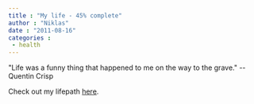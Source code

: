 ```yaml
---
title : "My life - 45% complete"
author : "Niklas"
date : "2011-08-16"
categories : 
 - health
---
```


<script type="text/javascript" src="http://lifepath.me/embed/pivic"></script>

"Life was a funny thing that happened to me on the way to the grave." --Quentin Crisp

Check out my lifepath [here](http://lifepath.me/pivic).
